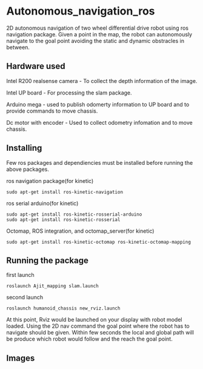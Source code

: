 # Autonomous_navigation_ros
2D autonomous navigation of two wheel differential drive robot using ros navigation package.
Given a point in the map, the robot can autonomously navigate to the goal point avoiding the static and dynamic obstracles in between.

## Hardware used
Intel R200 realsense camera - To collect the depth information of the image.

Intel UP board - For processing the slam package.

Arduino mega - used to publish odomerty information to UP board and to provide commands to move chassis.

Dc motor with encoder - Used to collect odometry infomation and to move chassis. 

## Installing
Few ros packages and dependiencies must be installed before running the above packages.

ros navigation package(for kinetic)
```
sudo apt-get install ros-kinetic-navigation
```

ros serial arduino(for kinetic)
```
sudo apt-get install ros-kinetic-rosserial-arduino
sudo apt-get install ros-kinetic-rosserial
```

Octomap, ROS integration, and octomap_server(for kinetic)
```
sudo apt-get install ros-kinetic-octomap ros-kinetic-octomap-mapping
```


## Running the package

first launch 
```
roslaunch Ajit_mapping slam.launch
```
second launch 
```
roslaunch humanoid_chassis new_rviz.launch
```

At this point, Rviz would be launched on your display with robot model loaded. Using the 2D nav command the goal point 
where the robot has to navigate should be given. Within few seconds the local and global path will be produce which robot 
would follow and the reach the goal point.

## Images 



